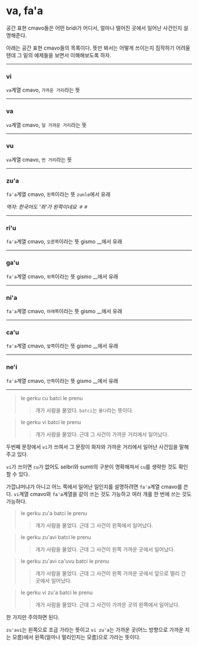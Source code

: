 # va, fa'a

공간 표현 cmavo들은 어떤 bridi가 어디서, 얼마나 떨어진 곳에서 일어난 사건인지 설명해준다.

아래는 공간 표현 cmavo들의 목록이다. 뜻만 봐서는 어떻게 쓰이는지 짐작하기 어려울텐데 그 밑의 예제들을 보면서 이해해보도록 하자.

---

### vi

`va`계열 cmavo, `가까운 거리`라는 뜻

---

### va

`va`계열 cmavo, `덜 가까운 거리`라는 뜻

---

### vu

`va`계열 cmavo, `먼 거리`라는 뜻

---

### zu'a

`fa'a`계열 cmavo, `왼쪽`이라는 뜻
`zunle`에서 유래

*역자: 한국어도 '좌'가 왼쪽이네요 ㅎㅎ*

---

### ri'u

`fa'a`계열 cmavo, `오른쪽`이라는 뜻
gismo __에서 유래

---

### ga'u

`fa'a`계열 cmavo, `위쪽`이라는 뜻
gismo __에서 유래

---

### ni'a

`fa'a`계열 cmavo, `아래쪽`이라는 뜻
gismo __에서 유래

---

### ca'u

`fa'a`계열 cmavo, `앞쪽`이라는 뜻
gismo __에서 유래

---

### ne'i

`fa'a`계열 cmavo, `안쪽`이라는 뜻
gismo __에서 유래

---

> le gerku cu batci le prenu
>> 개가 사람을 물었다.
>> `batci`는 `물다`라는 뜻이다.

> le gerku vi batci le prenu
>> 개가 사람을 물었다. 근데 그 사건이 가까운 거리에서 일어났다.

두번째 문장에서 `vi`가 쓰여서 그 문장이 화자와 가까운 거리에서 일어난 사건임을 말해주고 있다.

`vi`가 쓰이면 `cu`가 없어도 selbri와 sumti의 구분이 명확해져서 `cu`를 생략한 것도 확인할 수 있다.

가깝냐머냐가 아니고 어느 쪽에서 일어난 일인지를 설명하려면 `fa'a`계열 cmavo를 쓴다. `vi`계열 cmavo와 `fa'a`계열을 같이 쓰는 것도 가능하고 여러 개를 한 번에 쓰는 것도 가능하다.

> le gerku zu'a batci le prenu
>> 개가 사람을 물었다. 근데 그 사건이 왼쪽에서 일어났다.

> le gerku zu'avi batci le prenu
>> 개가 사람을 물었다. 근데 그 사건이 왼쪽 가까운 곳에서 일어났다.

> le gerku zu'avi ca'uvu batci le prenu
>> 개가 사람을 물었다. 근데 그 사건이 왼쪽 가까운 곳에서 앞으로 멀리 간 곳에서 일어났다.

> le gerku vi zu'a batci le prenu
>> 개가 사람을 물었다. 근데 그 사건이 가까운 곳의 왼쪽에서 일어났다.

한 가지만 주의하면 된다.

`zu'avi`는 왼쪽으로 조금 가라는 뜻이고 `vi zu'a`는 가까운 곳(어느 방향으로 가까운 지는 모름)에서 왼쪽(얼마나 멀리인지는 모름)으로 가라는 뜻이다.